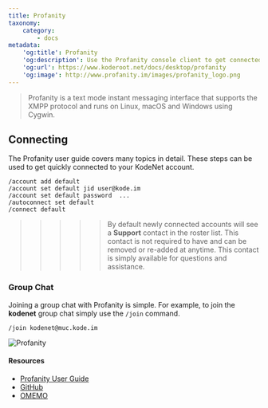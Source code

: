```yaml
---
title: Profanity
taxonomy:
    category:
        - docs
metadata:
    'og:title': Profanity
    'og:description': Use the Profanity console client to get connected to the KodeNet XMPP/Jabber network.
    'og:url': https://www.koderoot.net/docs/desktop/profanity
    'og:image': http://www.profanity.im/images/profanity_logo.png
---
```


> Profanity is a text mode instant messaging interface that supports the XMPP protocol and runs on Linux, macOS and Windows using Cygwin.

## Connecting
The Profanity user guide covers many topics in detail. These steps can be used to get quickly connected to your KodeNet account.

```
/account add default
/account set default jid user@kode.im
/account set default password  ...
/autoconnect set default
/connect default
```

>>>>> By default newly connected accounts will see a **Support** contact in the roster list. This contact is not required to have and can be removed or re-added at anytime. This contact is simply available for questions and assistance.

### Group Chat
Joining a group chat with Profanity is simple. For example, to join the **kodenet** group chat simply use the `/join` command.

`/join kodenet@muc.kode.im`

![Profanity](/user/pages/media/profanity/Profanity.png)

#### Resources
+ [Profanity User Guide](http://www.profanity.im/userguide.html)
+ [GitHub](https://github.com/boothj5/profanity)
+ [OMEMO](https://github.com/ReneVolution/profanity-omemo-plugin)
